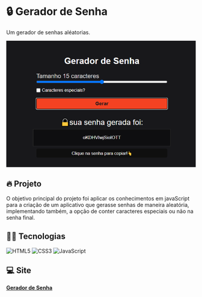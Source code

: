 # 🔒  Gerador de Senha
Um gerador de senhas aléatorias.

<img src="./assets/preview.jpg" alt="">

## 🔥  Projeto
O objetivo principal do projeto foi aplicar os conhecimentos em javaScript para a criação de um aplicativo que gerasse senhas de maneira aleatória, implementando também, a opção de conter caracteres especiais ou não na senha final.

## 👨‍💻  Tecnologias
![HTML5](https://img.shields.io/badge/html5-%23E34F26.svg?style=for-the-badge&logo=html5&logoColor=white)
![CSS3](https://img.shields.io/badge/css3-%231572B6.svg?style=for-the-badge&logo=css3&logoColor=white)
![JavaScript](https://img.shields.io/badge/javascript-%23323330.svg?style=for-the-badge&logo=javascript&logoColor=%23F7DF1E)

## 💻  Site

**<a href="https://nosferavic.github.io/geradorSenha/">Gerador de Senha</a>**
